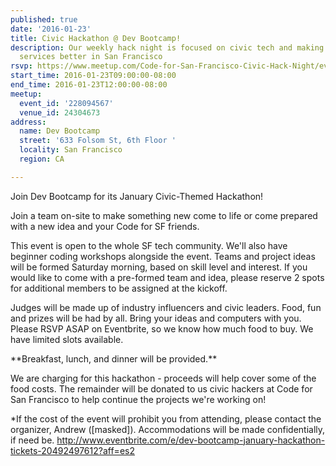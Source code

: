 ```yaml
---
published: true
date: '2016-01-23'
title: Civic Hackathon @ Dev Bootcamp!
description: Our weekly hack night is focused on civic tech and making government
  services better in San Francisco
rsvp: https://www.meetup.com/Code-for-San-Francisco-Civic-Hack-Night/events/228094567/
start_time: 2016-01-23T09:00:00-08:00
end_time: 2016-01-23T12:00:00-08:00
meetup:
  event_id: '228094567'
  venue_id: 24304673
address:
  name: Dev Bootcamp
  street: '633 Folsom St, 6th Floor '
  locality: San Francisco
  region: CA

---
```

<!-- imported via scripts/generate-events-from-meetup -->
<p>Join Dev Bootcamp for its January Civic-Themed Hackathon!</p> <p>Join a team on-site to make something new come to life or come prepared with a new idea and your Code for SF friends.</p> <p>This event is open to the whole SF tech community. We'll also have beginner coding workshops alongside the event. Teams and project ideas will be formed Saturday morning, based on skill level and interest. If you would like to come with a pre-formed team and idea, please reserve 2 spots for additional members to be assigned at the kickoff.</p> <p>Judges will be made up of industry influencers and civic leaders. Food, fun and prizes will be had by all. Bring your ideas and computers with you. Please RSVP ASAP on Eventbrite, so we know how much food to buy. We have limited slots available.</p> <p>**Breakfast, lunch, and dinner will be provided.**</p> <p>We are charging for this hackathon - proceeds will help cover some of the food costs. The remainder will be donated to us civic hackers at Code for San Francisco to help continue the projects we're working on!</p> <p>*If the cost of the event will prohibit you from attending, please contact the organizer, Andrew ([masked]). Accommodations will be made confidentially, if need be. <a href="http://www.eventbrite.com/e/dev-bootcamp-january-hackathon-tickets-20492497612?aff=es2" class="linkified">http://www.eventbrite.com/e/dev-bootcamp-january-hackathon-tickets-20492497612?aff=es2</a></p> 
